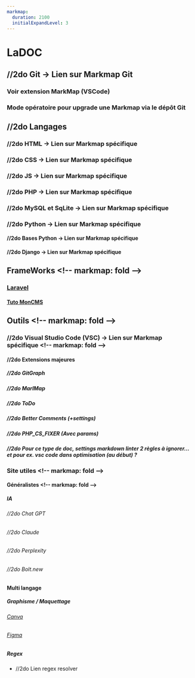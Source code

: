 ```yaml
---
markmap:
  duration: 2100
  initialExpandLevel: 3
---
```

# LaDOC <!-- markmap: fold -->

## //2do Git → Lien sur Markmap Git

### Voir extension MarkMap (VSCode)

### Mode opératoire pour upgrade une Markmap via le dépôt Git

## //2do Langages <!-- markmap: fold -->

### //2do HTML → Lien sur Markmap spécifique

### //2do CSS → Lien sur Markmap spécifique

### //2do JS → Lien sur Markmap spécifique

### //2do PHP → Lien sur Markmap spécifique

### //2do MySQL et SqLite → Lien sur Markmap spécifique

### //2do Python → Lien sur Markmap spécifique

#### //2do Bases Python → Lien sur Markmap spécifique

#### //2do Django → Lien sur Markmap spécifique

## FrameWorks \<!-- markmap: fold -->

### <a href="https://laravel.com/docs" title="Site Officiel" target = "_blank">Laravel</a>

#### <a href="https://laravel.sillo.org/doc/memo" title="Suivre le tutoriel" target = "_blank">Tuto MonCMS</a>

## Outils \<!-- markmap: fold -->

### //2do Visual Studio Code (VSC)   → Lien sur Markmap spécifique \<!-- markmap: fold -->

#### //2do Extensions majeures

##### //2do GitGraph

##### //2do MarlMap

##### //2do ToDo

##### //2do Better Comments (+settings)

##### //2do PHP_CS_FIXER (Avec params)

##### //2do Pour ce type de doc, settings markdown linter 2 règles à ignorer... et pour ex. vsc code dans optimisation (au début) ?

### Site utiles \<!-- markmap: fold -->

#### Généralistes \<!-- markmap: fold -->

##### IA

###### //2do Chat GPT

###### //2do Claude

###### //2do Perplexity

###### //2do Bolt.new

#### Multi langage

##### Graphisme / Maquettage

###### <a href="https://www.canva.com/" title="Site Officiel" target = "_blank">Canva</a>

###### <a href="https://www.figma.com/" title="Site Officiel" target = "_blank">Figma</a>

##### Regex

* //2do Lien regex resolver
